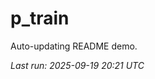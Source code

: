 # p_train

Auto-updating README demo.

<!--START_SECTION:status-->
_Last run: 2025-09-19 20:21 UTC_
<!--END_SECTION:status-->


























































































































































































































































































































































































































































































































































































































































































































